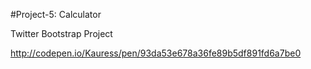 #Project-5: Calculator

Twitter Bootstrap Project 

http://codepen.io/Kauress/pen/93da53e678a36fe89b5df891fd6a7be0
